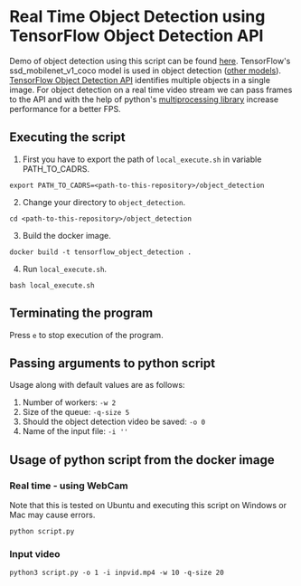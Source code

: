 # Real Time Object Detection using TensorFlow Object Detection API
Demo of object detection using this script can be found [here](https://github.com/utkarsh23/CADRS/blob/master/object_detection/videos/output.avi). TensorFlow's ssd_mobilenet_v1_coco model is used in object detection ([other models](https://github.com/tensorflow/models/blob/master/research/object_detection/g3doc/detection_model_zoo.md)). [TensorFlow Object Detection API](https://github.com/tensorflow/models/tree/master/research/object_detection) identifies multiple objects in a single image. For object detection on a real time video stream we can pass frames to the API and with the help of python's [multiprocessing library](https://docs.python.org/3.5/library/multiprocessing.html) increase performance for a better FPS.
## Executing the script
1. First you have to export the path of `local_execute.sh` in variable PATH_TO_CADRS.
```
export PATH_TO_CADRS=<path-to-this-repository>/object_detection
```
2. Change your directory to `object_detection`.
```
cd <path-to-this-repository>/object_detection
```
3. Build the docker image.
```
docker build -t tensorflow_object_detection .
```
4. Run `local_execute.sh`.
```
bash local_execute.sh
```
## Terminating the program
Press `e` to stop execution of the program.

## Passing arguments to python script
Usage along with default values are as follows:
1. Number of workers: `-w 2`
2. Size of the queue: `-q-size 5`
3. Should the object detection video be saved: `-o 0`
4. Name of the input file: `-i ''`

## Usage of python script from the docker image
### Real time - using WebCam
Note that this is tested on Ubuntu and executing this script on Windows or Mac may cause errors.
```
python script.py
```
### Input video
```
python3 script.py -o 1 -i inpvid.mp4 -w 10 -q-size 20
```
